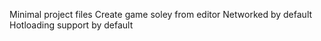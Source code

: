 Minimal project files
Create game soley from editor
Networked by default
Hotloading support by default
